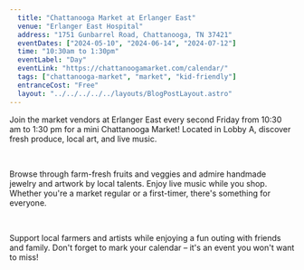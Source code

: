 ```yaml
---
  title: "Chattanooga Market at Erlanger East"
  venue: "Erlanger East Hospital"
  address: "1751 Gunbarrel Road, Chattanooga, TN 37421"
  eventDates: ["2024-05-10", "2024-06-14", "2024-07-12"]
  time: "10:30am to 1:30pm"
  eventLabel: "Day"
  eventLink: "https://chattanoogamarket.com/calendar/"
  tags: ["chattanooga-market", "market", "kid-friendly"]
  entranceCost: "Free"
  layout: "../../../../../layouts/BlogPostLayout.astro"
---
```



Join the market vendors at Erlanger East every second Friday from 10:30 am to 1:30 pm for a mini Chattanooga Market! Located in Lobby A, discover fresh produce, local art, and live music.

<br>

Browse through farm-fresh fruits and veggies and admire handmade jewelry and artwork by local talents. Enjoy live music while you shop. Whether you're a market regular or a first-timer, there's something for everyone.

<br>

Support local farmers and artists while enjoying a fun outing with friends and family. Don't forget to mark your calendar – it's an event you won't want to miss!